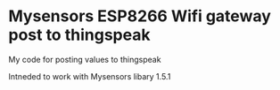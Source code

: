 # Mysensors ESP8266 Wifi gateway post to thingspeak

My code for posting values to thingspeak

Intneded to work with Mysensors libary 1.5.1

